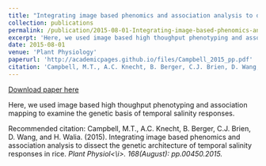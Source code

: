 ```yaml
---
title: "Integrating image based phenomics and association analysis to dissect the genetic architecture of temporal salinity responses in rice"
collection: publications
permalink: /publication/2015-08-01-Integrating-image-based-phenomics-and-association-analysis-to-dissect-the-genetic-architecture-of-temporal-salinity-responses-in-rice
excerpt: 'Here, we used image based high thoughput phenotyping and association mapping to examine the genetic basis of temporal salinity responses.'
date: 2015-08-01
venue: 'Plant Physiology'
paperurl: 'http://academicpages.github.io/files/Campbell_2015_pp.pdf'
citation: 'Campbell, M.T., A.C. Knecht, B. Berger, C.J. Brien, D. Wang, and H. Walia. (2015). Integrating image based phenomics and association analysis to dissect the genetic architecture of temporal salinity responses in rice. <i>Plant Physiol<\i>. 168(August): pp.00450.2015.'
---
```


<a href='http://academicpages.github.io/files/Campbell_2015_pp.pdf'>Download paper here</a>

Here, we used image based high thoughput phenotyping and association mapping to examine the genetic basis of temporal salinity responses.

Recommended citation: Campbell, M.T., A.C. Knecht, B. Berger, C.J. Brien, D. Wang, and H. Walia. (2015). Integrating image based phenomics and association analysis to dissect the genetic architecture of temporal salinity responses in rice. <i>Plant Physiol<\i>. 168(August): pp.00450.2015.